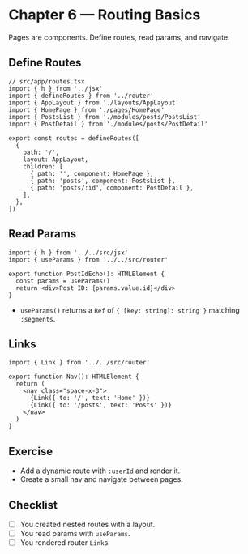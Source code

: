 # Chapter 6 — Routing Basics

Pages are components. Define routes, read params, and navigate.

## Define Routes
```tsx
// src/app/routes.tsx
import { h } from '../jsx'
import { defineRoutes } from '../router'
import { AppLayout } from './layouts/AppLayout'
import { HomePage } from './pages/HomePage'
import { PostsList } from './modules/posts/PostsList'
import { PostDetail } from './modules/posts/PostDetail'

export const routes = defineRoutes([
  {
    path: '/',
    layout: AppLayout,
    children: [
      { path: '', component: HomePage },
      { path: 'posts', component: PostsList },
      { path: 'posts/:id', component: PostDetail },
    ],
  },
])
```

## Read Params
```tsx
import { h } from '../../src/jsx'
import { useParams } from '../../src/router'

export function PostIdEcho(): HTMLElement {
  const params = useParams()
  return <div>Post ID: {params.value.id}</div>
}
```
- `useParams()` returns a `Ref` of `{ [key: string]: string }` matching `:segments`.

## Links
```tsx
import { Link } from '../../src/router'

export function Nav(): HTMLElement {
  return (
    <nav class="space-x-3">
      {Link({ to: '/', text: 'Home' })}
      {Link({ to: '/posts', text: 'Posts' })}
    </nav>
  )
}
```

## Exercise
- Add a dynamic route with `:userId` and render it.
- Create a small nav and navigate between pages.

## Checklist
- [ ] You created nested routes with a layout.
- [ ] You read params with `useParams`.
- [ ] You rendered router `Link`s.